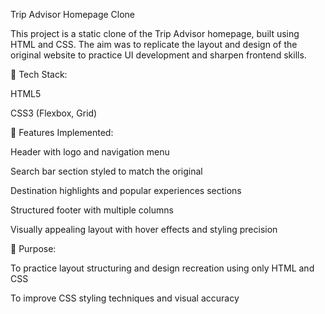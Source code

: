 Trip Advisor Homepage Clone

This project is a static clone of the Trip Advisor homepage, built using HTML and CSS. The aim was to replicate the layout and design of the original website to practice UI development and sharpen frontend skills.

🔹 Tech Stack:

HTML5

CSS3 (Flexbox, Grid)

🔹 Features Implemented:

Header with logo and navigation menu

Search bar section styled to match the original

Destination highlights and popular experiences sections

Structured footer with multiple columns

Visually appealing layout with hover effects and styling precision

🔹 Purpose:

To practice layout structuring and design recreation using only HTML and CSS

To improve CSS styling techniques and visual accuracy
